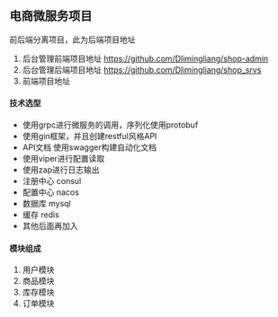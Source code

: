 ## 电商微服务项目

前后端分离项目，此为后端项目地址

1. 后台管理前端项目地址 https://github.com/Dlimingliang/shop-admin
2. 后台管理后端项目地址 https://github.com/Dlimingliang/shop_srvs
3. 前端项目地址

#### 技术选型
- 使用grpc进行微服务的调用，序列化使用protobuf
- 使用gin框架，并且创建restful风格API
- API文档 使用swagger构建自动化文档
- 使用viper进行配置读取
- 使用zap进行日志输出
- 注册中心 consul
- 配置中心 nacos
- 数据库 mysql
- 缓存 redis
- 其他后面再加入

#### 模块组成

1. 用户模块
2. 商品模块
3. 库存模块
4. 订单模块